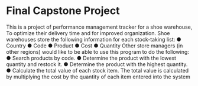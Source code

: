 # Final Capstone Project
This is a project of performance management tracker for a shoe warehouse, To optimize their delivery time and for improved organization.
Shoe warehouses store the following information for each stock-taking list:
  ● Country ● Code ● Product ● Cost ● Quantity 
Other store managers (in other regions) would like to be able to use this program to do the following:
  ● Search products by code.
  ● Determine the product with the lowest quantity and restock it.
  ● Determine the product with the highest quantity.
  ● Calculate the total value of each stock item. The total value is calculated by multiplying the cost by the quantity of each item entered into the system
